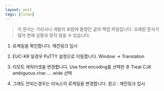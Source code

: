 ```yaml
---
layout: post
tags: [linux]
---
```


> 이 문서는 가리사니 개발자 포럼에 올렸던 글의 백업 파일입니다.
오래된 문서가 많아 현재 상황과 맞지 않을 수 있습니다.


1. 로케일을 확인합니다.
깨진링크 임시

2. EUC-KR 일경우 PuTTY 설정으로 이동합니다.
Window -> Translation

3. 리모트 캐릭터셋을 변경합니다.
Use font encoding를 선택한 후
Treat CJK ambiguous char..... wide 선택

4. 그래도 안되는경우는 리눅스의 로케일을 변경합니다.
참고 : 깨진링크 임시

